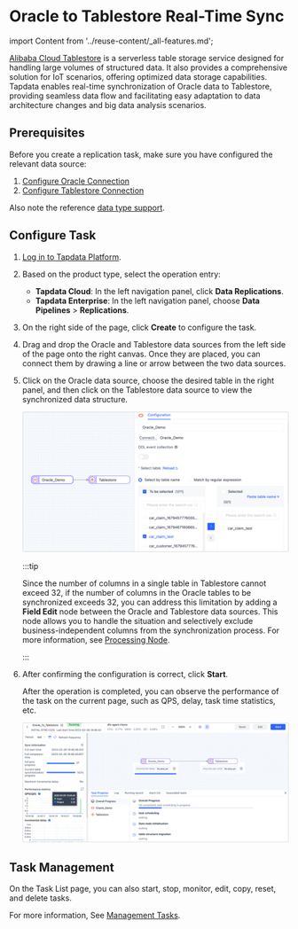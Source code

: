 # Oracle to Tablestore Real-Time Sync
import Content from '../reuse-content/_all-features.md';

<Content />

[Alibaba Cloud Tablestore](https://www.alibabacloud.com/help/en/tablestore) is a serverless table storage service designed for handling large volumes of structured data. It also provides a comprehensive solution for IoT scenarios, offering optimized data storage capabilities. Tapdata enables real-time synchronization of Oracle data to Tablestore, providing seamless data flow and facilitating easy adaptation to data architecture changes and big data analysis scenarios.

## Prerequisites

Before you create a replication task, make sure you have configured the relevant data source:

1. [Configure Oracle Connection](../prerequisites/on-prem-databases/oracle.md)
2. [Configure Tablestore Connection](../prerequisites/warehouses-and-lake/tablestore.md)

Also note the reference [data type support](../user-guide/no-supported-data-type.md).

## Configure Task

1. [Log in to Tapdata Platform](../user-guide/log-in.md).

2. Based on the product type, select the operation entry:

   * **Tapdata Cloud**: In the left navigation panel, click **Data Replications**.
   * **Tapdata Enterprise**: In the left navigation panel, choose **Data Pipelines** > **Replications**.

3. On the right side of the page, click **Create** to configure the task.

4. Drag and drop the Oracle and Tablestore data sources from the left side of the page onto the right canvas. Once they are placed, you can connect them by drawing a line or arrow between the two data sources.

5. Click on the Oracle data source, choose the desired table in the right panel, and then click on the Tablestore data source to view the synchronized data structure.

   ![Task Configuration](../images/oracle_to_tablestore_task_en.png)

   :::tip

   Since the number of columns in a single table in Tablestore cannot exceed 32, if the number of columns in the Oracle tables to be synchronized exceeds 32, you can address this limitation by adding a **Field Edit** node between the Oracle and Tablestore data sources. This node allows you to handle the situation and selectively exclude business-independent columns from the synchronization process. For more information, see [Processing Node](../user-guide/data-pipeline/data-development/process-node.md).

   :::

6. After confirming the configuration is correct, click **Start**.

   After the operation is completed, you can observe the performance of the task on the current page, such as QPS, delay, task time statistics, etc.

   ![View Task Run Details](../images/oracle_to_tablestore_monitor_en.png)

## Task Management

On the Task List page, you can also start, stop, monitor, edit, copy, reset, and delete tasks.

For more information, See [Management Tasks](../user-guide/data-pipeline/copy-data/manage-task.md).